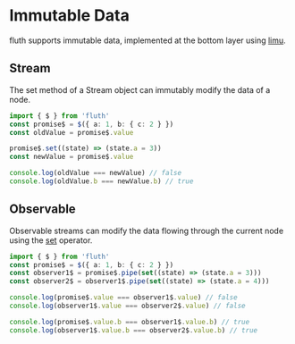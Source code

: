 # Immutable Data

fluth supports immutable data, implemented at the bottom layer using [limu](https://tnfe.github.io/limu/).

## Stream

The set method of a Stream object can immutably modify the data of a node.

```typescript
import { $ } from 'fluth'
const promise$ = $({ a: 1, b: { c: 2 } })
const oldValue = promise$.value

promise$.set((state) => (state.a = 3))
const newValue = promise$.value

console.log(oldValue === newValue) // false
console.log(oldValue.b === newValue.b) // true
```

## Observable

Observable streams can modify the data flowing through the current node using the [set](/en/api/operator/set) operator.

```typescript
import { $ } from 'fluth'
const promise$ = $({ a: 1, b: { c: 2 } })
const observer1$ = promise$.pipe(set((state) => (state.a = 3)))
const observer2$ = observer1$.pipe(set((state) => (state.a = 4)))

console.log(promise$.value === observer1$.value) // false
console.log(observer1$.value === observer2$.value) // false

console.log(promise$.value.b === observer1$.value.b) // true
console.log(observer1$.value.b === observer2$.value.b) // true
```
